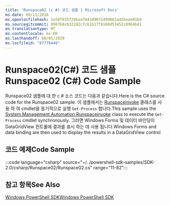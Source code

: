 ```yaml
---
title: 'Runspace02 (c #) 코드 샘플 | Microsoft Docs'
ms.date: 09/13/2016
ms.openlocfilehash: 1e58f035f20baa7443d9031499062a45beae01b9
ms.sourcegitcommit: 0907b8c6322d2c7c61b17f8168d53452c8964b41
ms.translationtype: MT
ms.contentlocale: ko-KR
ms.lasthandoff: 08/05/2020
ms.locfileid: "87778446"
---
```

# <a name="runspace02-c-code-sample"></a><span data-ttu-id="e3afd-102">Runspace02(C#) 코드 샘플</span><span class="sxs-lookup"><span data-stu-id="e3afd-102">Runspace02 (C#) Code Sample</span></span>

<span data-ttu-id="e3afd-103">Runspace02 샘플에 대 한 c # 소스 코드는 다음과 같습니다.</span><span class="sxs-lookup"><span data-stu-id="e3afd-103">Here is the C# source code for the Runspace02 sample.</span></span> <span data-ttu-id="e3afd-104">이 샘플에서는 [Runspaceinvoke](/dotnet/api/System.Management.Automation.RunspaceInvoke) 클래스를 사용 하 여 cmdlet을 동기적으로 실행 `Get-Process` 합니다.</span><span class="sxs-lookup"><span data-stu-id="e3afd-104">This sample uses the [System.Management.Automation.Runspaceinvoke](/dotnet/api/System.Management.Automation.RunspaceInvoke) class to execute the `Get-Process` cmdlet synchronously.</span></span> <span data-ttu-id="e3afd-105">그러면 Windows Forms 및 데이터 바인딩이 DataGridView 컨트롤에 결과를 표시 하는 데 사용 됩니다.</span><span class="sxs-lookup"><span data-stu-id="e3afd-105">Windows Forms and data binding are then used to display the results in a DataGridView control</span></span>

## <a name="code-sample"></a><span data-ttu-id="e3afd-106">코드 예제</span><span class="sxs-lookup"><span data-stu-id="e3afd-106">Code Sample</span></span>

:::code language="csharp" source="~/../powershell-sdk-samples/SDK-2.0/csharp/Runspace02/Runspace02.cs" range="11-82":::

## <a name="see-also"></a><span data-ttu-id="e3afd-107">참고 항목</span><span class="sxs-lookup"><span data-stu-id="e3afd-107">See Also</span></span>

[<span data-ttu-id="e3afd-108">Windows PowerShell SDK</span><span class="sxs-lookup"><span data-stu-id="e3afd-108">Windows PowerShell SDK</span></span>](../windows-powershell-reference.md)
